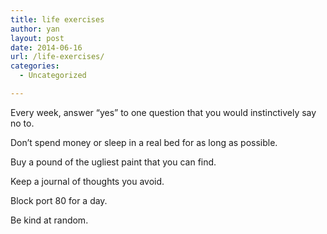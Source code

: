```yaml
---
title: life exercises
author: yan
layout: post
date: 2014-06-16
url: /life-exercises/
categories:
  - Uncategorized

---
```

Every week, answer &#8220;yes&#8221; to one question that you would instinctively say no to.

Don&#8217;t spend money or sleep in a real bed for as long as possible.

Buy a pound of the ugliest paint that you can find.

Keep a journal of thoughts you avoid.

Block port 80 for a day.

Be kind at random.